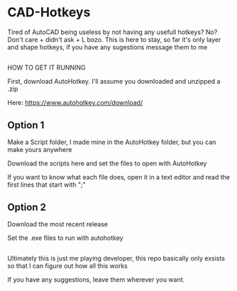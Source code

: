 # CAD-Hotkeys
Tired of AutoCAD being useless by not having any usefull hotkeys? No? 
Don't care + didn't ask + L bozo.
This is here to stay, so far it's only layer and shape hotkeys, if you have any sugestions message them to me

##

HOW TO GET IT RUNNING

First, download AutoHotkey. I'll assume you downloaded and unzipped a .zip 

Here: https://www.autohotkey.com/download/

## Option 1

Make a Script folder, I made mine in the AutoHotkey folder, but you can make yours anywhere

Download the scripts here and set the files to open with AutoHotkey

If you want to know what each file does, open it in a text editor and read the first lines that start with ";"

## Option 2

Download the most recent release

Set the .exe files to run with autohotkey

##

Ultimately this is just me playing developer, this repo basically only exsists so that I can figure out how all this works

If you have any suggestions, leave them wherever you want.
